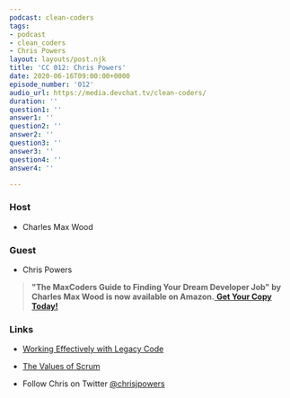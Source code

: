 ```yaml
---
podcast: clean-coders
tags:
- podcast
- clean_coders
- Chris Powers
layout: layouts/post.njk
title: 'CC 012: Chris Powers'
date: 2020-06-16T09:00:00+0000
episode_number: '012'
audio_url: https://media.devchat.tv/clean-coders/
duration: ''
question1: ''
answer1: ''
question2: ''
answer2: ''
question3: ''
answer3: ''
question4: ''
answer4: ''

---
```



### **Host**

* Charles Max Wood

### **Guest**

* Chris Powers

> **"The MaxCoders Guide to Finding Your Dream Developer Job" by Charles Max Wood is now available on Amazon.**[ **Get Your Copy Today!**](https://www.amazon.com/gp/product/B081MBL5C9/ref=as_li_ss_tl?ie=UTF8&linkCode=sl1&tag=devchattv-20&linkId=9d61363241636e2546ef46abba198746&language=en_US)


### **Links**

* [Working Effectively with Legacy Code](https://amzn.to/3aY4bG0)
* [The Values of Scrum](https://www.scrumalliance.org/about-scrum/values)


* Follow Chris on Twitter [@chrisjpowers](https://twitter.com/chrisjpowers)